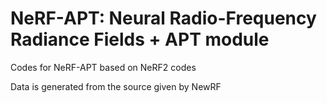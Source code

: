 # NeRF-APT: Neural Radio-Frequency Radiance Fields + APT module

Codes for NeRF-APT based on NeRF2 codes

Data is generated from the source given by NewRF
